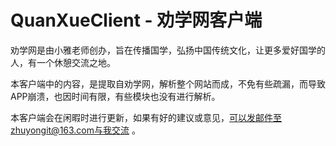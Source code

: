 # QuanXueClient - 劝学网客户端


劝学网是由小雅老师创办，旨在传播国学，弘扬中国传统文化，让更多爱好国学的人，有一个休憩交流之地。

本客户端中的内容，是提取自劝学网，解析整个网站而成，不免有些疏漏，而导致APP崩溃，也因时间有限，有些模块也没有进行解析。

本客户端会在闲暇时进行更新，如果有好的建议或意见，可以发邮件至zhuyongit@163.com与我交流 。
